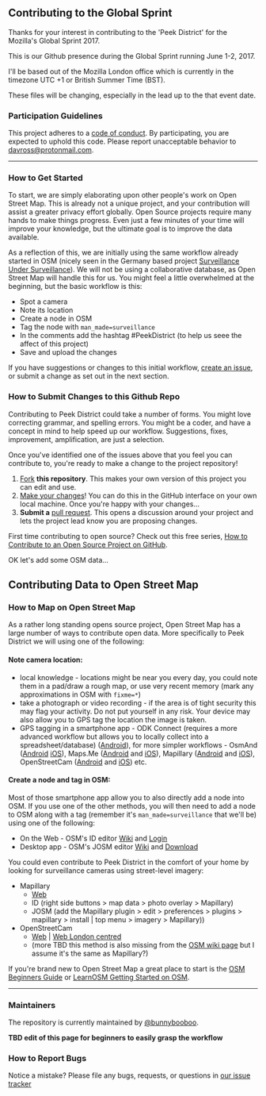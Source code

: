 ## Contributing to the Global Sprint

Thanks for your interest in contributing to the 'Peek District' for the Mozilla's Global Sprint 2017.

This is our Github presence during the Global Sprint running June 1-2, 2017.

I'll be based out of the Mozilla London office which is currently in the timezone UTC +1 or British Summer Time (BST).

These files will be changing, especially in the lead up to the that event date.

### Participation Guidelines

This project adheres to a [code of conduct](https://www.mozilla.org/en-US/about/governance/policies/participation/). By participating, you are expected to uphold this code. Please report unacceptable behavior to davross@protonmail.com.

---

### How to Get Started

To start, we are simply elaborating upon other people's work on Open Street Map. This is already not a unique project, and your contribution will assist a greater privacy effort globally. Open Source projects require many hands to make things progress. Even just a few minutes of your time will improve your knowledge, but the ultimate goal is to improve the data available.

As a reflection of this, we are initially using the same workflow already started in OSM (nicely seen in the Germany based project [Surveillance Under Surveillance](https://kamba4.crux.uberspace.de/)). We will not be using a collaborative database, as Open Street Map will handle this for us. You might feel a little overwhelmed at the beginning, but the basic workflow is this:

  * Spot a camera
  * Note its location
  * Create a node in OSM
  * Tag the node with `man_made=surveillance`
  * In the comments add the hashtag #PeekDistrict (to help us seee the affect of this project)
  * Save and upload the changes

If you have suggestions or changes to this initial workflow, [create an issue](https://github.com/peekdistrict/peekdistrict/issues), or submit a change as set out in the next section.

### How to Submit Changes to this Github Repo

Contributing to Peek District could take a number of forms. You might love correcting grammar, and spelling errors. You might be a coder, and have a concept in mind to help speed up our workflow. Suggestions, fixes, improvement, amplification, are just a selection.

Once you've identified one of the issues above that you feel you can contribute to, you're ready to make a change to the project repository!

  1. [Fork](https://help.github.com/articles/fork-a-repo/) **this repository**. This makes your own version of this project you can edit and use.
  2. [Make your changes](https://guides.github.com/activities/forking/#making-changes)! You can do this in the GitHub interface on your own local machine. Once you're happy with your changes...
  3. **Submit a** [pull request](https://help.github.com/articles/proposing-changes-to-a-project-with-pull-requests/). This opens a discussion around your project and lets the project lead know you are proposing changes.

First time contributing to open source? Check out this free series, [How to Contribute to an Open Source Project on GitHub](https://egghead.io/series/how-to-contribute-to-an-open-source-project-on-github).

OK let's add some OSM data...

## Contributing Data to Open Street Map

### How to Map on Open Street Map

As a rather long standing opens source project, Open Street Map has a large number of ways to contribute open data. More specifically to Peek District we will using one of the following:

#### Note camera location:

  * local knowledge - locations might be near you every day, you could note them in a pad/draw a rough map, or use very recent memory (mark any approximations in OSM with `fixme=*`)
  * take a photograph or video recording - if the area is of tight security this may flag your activity. Do not put yourself in any risk. Your device may also allow you to GPS tag the location the image is taken.
  * GPS tagging in a smartphone app - ODK Connect (requires a more advanced workflow but allows you to locally collect into a spreadsheet/database) ([Android](https://play.google.com/store/apps/details?id=org.odk.collect.android)), for more simpler workflows - OsmAnd ([Android](https://play.google.com/store/apps/details?id=net.osmand) [iOS](https://itunes.apple.com/app/id934850257)), Maps.Me ([Android](https://play.google.com/store/apps/details?id=com.mapswithme.maps.pro) and [iOS](https://itunes.apple.com/app/id510623322)), Mapillary ([Android](https://play.google.com/store/apps/details?id=app.mapillary) and [iOS](https://itunes.apple.com/us/app/mapillary/id757286802)), OpenStreetCam ([Android](https://play.google.com/store/apps/details?id=com.telenav.streetview) and [iOS](https://itunes.apple.com/app/id1089548849)) etc.

#### Create a node and tag in OSM:

Most of those smartphone app allow you to also directly add a node into OSM. If you use one of the other methods, you will then need to add a node to OSM along with a tag (remember it's `man_made=surveillance` that we'll be) using one of the following:

  * On the Web - OSM's ID editor [Wiki](https://wiki.openstreetmap.org/wiki/ID) and [Login](www.openstreetmap.org/login?referer=%2Fedit%3Feditor%3Did)
  * Desktop app - OSM's JOSM editor [Wiki](http://wiki.openstreetmap.org/wiki/JOSM) and [Download](https://josm.openstreetmap.de/)

You could even contribute to Peek District in the comfort of your home by looking for surveillance cameras using street-level imagery:

  * Mapillary
    * [Web](https://www.mapillary.com/app)
    * ID (right side buttons > map data > photo overlay > Mapillary)
    * JOSM (add the Mapillary plugin > edit > preferences > plugins > mapillary > install | top menu > imagery > Mapillary))
  * OpenStreetCam
    * [Web](https://openstreetcam.org/map/) | [Web London centred](https://openstreetcam.org/map/@51.484803739516046,-0.20187377929687503,11z)
    * (more TBD this method is also missing from the [OSM wiki page](http://wiki.openstreetmap.org/wiki/Pick_your_mapping_technique#openstreetcam) but I assume it's the same as Mapillary?)

If you're brand new to Open Street Map a great place to start is the [OSM Beginners Guide](http://wiki.openstreetmap.org/wiki/Beginners%27_guide) or [LearnOSM Getting Started on OSM](http://learnosm.org/en/beginner/start-osm/#beginning-osm-create-an-openstreetmap-account).

---
### Maintainers

The repository is currently maintained by [@bunnybooboo](https://github.com/bunnybooboo).

**TBD edit of this page for beginners to easily grasp the workflow**

### How to Report Bugs

Notice a mistake? Please file any bugs, requests, or questions in [our issue tracker](https://github.com/mozilla/peekdistrict/peekdistrict/issues)
